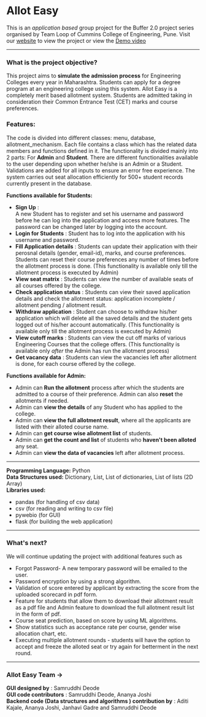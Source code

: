 # Allot Easy

This is an *application based* group project for the Buffer 2.0 project series organised by Team Loop of Cummins College of Engineering, Pune. 
Visit our [website](allotment123.herokuapp.com) to view the project or view the [Demo video](https://youtu.be/k4_MUenXDzg)

---
### What is the project objective?
This project aims to **simulate the admission process** for Engineering Colleges every year in Maharashtra. Students can apply for a degree program at an engineering college using this system. Allot Easy is a completely merit based allotment system. Students are admitted taking in consideration their Common Entrance Test (CET) marks and course preferences.

### Features:
The code is divided into different classes: menu, database, allotment_mechanism. 
Each file contains a class which has the related data members and functions defined in it. 
The functionality is divided mainly into 2 parts: For **Admin** and **Student**. 
There are different functionalities available to the user depending upon whether he/she is an Admin or a Student. Validations are added for all inputs to ensure an error free experience.
The system carries out seat allocation efficiently for 500+ student records currently present in the database.

**Functions available for Students:**
- **Sign Up** :  
A new Student has to register and set his username and password before he can log into the application and access more features. 
The password can be changed later by logging into the account.
- **Login for Students** : 
Student has to log into the application with his username and password.
- **Fill Application details** : 
Students can update their application with their perosnal details (gender, email-id), marks, and course preferences. Students can reset their course preferences any number of times before the allotment process is done. 
(This functionality is available only till the allotment process is executed by Admin)
- **View seat matrix** : 
Students can view the number of available seats of all courses offered by the college.
- **Check application status** : 
Students can view their saved application details and check the allotment status: application incomplete / allotment pending / allotment result.
- **Withdraw application** : 
Student can choose to withdraw his/her application which will delete all the saved details and the student gets logged out of his/her account automatically.
(This functionality is available only till the allotment process is executed by Admin)
- **View cutoff marks** : 
Students can view the cut off marks of various Engineering Courses that the college offers. (This functionality is available only *after* the Admin has run the allotment process)
- **Get vacancy data** : 
Students can view the vacancies left after allotment is done, for each course offered by the college. 

**Functions available for Admin:**
- Admin can **Run the allotment** process after which the students are admitted to a course of their preference. Admin can also **reset** the allotments if needed.
- Admin can **view the details** of any Student who has applied to the college.
- Admin can **view the full allotment result**, where all the applicants are listed with their alloted course name.
- Admin can **get course wise allotment list** of students.
- Admin can **get the count and list** of students who **haven't been alloted** any seat.
- Admin can **view the data of vacancies** left after allotment process.

---
**Programming Language:**  Python </br>
**Data Structures used:**  Dictionary, List, List of dictionaries, List of lists (2D Array) </br>
**Libraries used:**
- pandas (for handling of csv data)
- csv  (for reading and writing to csv file)
- pywebio (for GUI)
- flask (for building the web application)

---
### What's next?
We will continue updating the project with additional features such as
- Forgot Password- A new temporary password will be emailed to the user.
- Password encryption by using a strong algorithm.
- Validation of score entered by applicant by extracting the score from the uploaded scorecard in pdf form.
- Feature for students that allow them to download their allotment result as a pdf file and Admin feature to download the full allotment result list in the form of pdf.
- Course seat prediction, based on score by using ML algorithms.
- Show statistics such as acceptance rate per course, gender wise allocation chart, etc.
- Executing multiple allotment rounds - students will have the option to accept and freeze the alloted seat or try again for betterment in the next round.

---
### Allot Easy Team ->
**GUI designed by** : Samruddhi Deode</br>
**GUI code contributors** : Samruddhi Deode, Ananya Joshi</br>
**Backend code (Data structures and algorithms ) contribution by** : 
Aditi Kajale,  Ananya Joshi,  Janhavi Gadre and Samruddhi Deode



[//]: # (These are reference links used in the body of this note and get stripped out when the markdown processor does its job. There is no need to format nicely because it shouldn't be seen. Thanks SO - http://stackoverflow.com/questions/4823468/store-comments-in-markdown-syntax)

   [website]: <http://allotment123.herokuapp.com/>
   [Demo video]: <>

